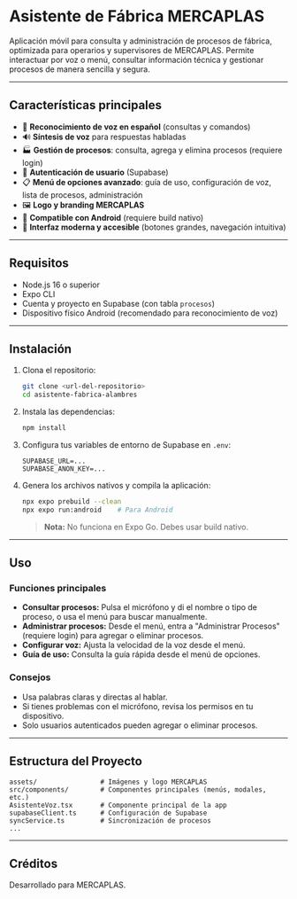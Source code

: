 # Asistente de Fábrica MERCAPLAS

Aplicación móvil para consulta y administración de procesos de fábrica, optimizada para operarios y supervisores de MERCAPLAS. Permite interactuar por voz o menú, consultar información técnica y gestionar procesos de manera sencilla y segura.

---

## Características principales

- 🎤 **Reconocimiento de voz en español** (consultas y comandos)
- 🔊 **Síntesis de voz** para respuestas habladas
- 🏭 **Gestión de procesos**: consulta, agrega y elimina procesos (requiere login)
- 🔐 **Autenticación de usuario** (Supabase)
- 📋 **Menú de opciones avanzado**: guía de uso, configuración de voz, lista de procesos, administración
- 🖼️ **Logo y branding MERCAPLAS**
- 📱 **Compatible con Android** (requiere build nativo)
- 💬 **Interfaz moderna y accesible** (botones grandes, navegación intuitiva)

---

## Requisitos

- Node.js 16 o superior
- Expo CLI
- Cuenta y proyecto en Supabase (con tabla `procesos`)
- Dispositivo físico Android (recomendado para reconocimiento de voz)

---

## Instalación

1. Clona el repositorio:

   ```bash
   git clone <url-del-repositorio>
   cd asistente-fabrica-alambres
   ```

2. Instala las dependencias:

   ```bash
   npm install
   ```

3. Configura tus variables de entorno de Supabase en `.env`:

   ```
   SUPABASE_URL=...
   SUPABASE_ANON_KEY=...
   ```

4. Genera los archivos nativos y compila la aplicación:

   ```bash
   npx expo prebuild --clean
   npx expo run:android    # Para Android
   ```

   > **Nota:** No funciona en Expo Go. Debes usar build nativo.

---

## Uso

### Funciones principales

- **Consultar procesos:** Pulsa el micrófono y di el nombre o tipo de proceso, o usa el menú para buscar manualmente.
- **Administrar procesos:** Desde el menú, entra a "Administrar Procesos" (requiere login) para agregar o eliminar procesos.
- **Configurar voz:** Ajusta la velocidad de la voz desde el menú.
- **Guía de uso:** Consulta la guía rápida desde el menú de opciones.

### Consejos

- Usa palabras claras y directas al hablar.
- Si tienes problemas con el micrófono, revisa los permisos en tu dispositivo.
- Solo usuarios autenticados pueden agregar o eliminar procesos.

---

## Estructura del Proyecto

```
assets/                # Imágenes y logo MERCAPLAS
src/components/        # Componentes principales (menús, modales, etc.)
AsistenteVoz.tsx       # Componente principal de la app
supabaseClient.ts      # Configuración de Supabase
syncService.ts         # Sincronización de procesos
...
```

---

## Créditos

Desarrollado para MERCAPLAS.
